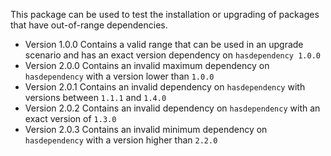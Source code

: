 This package can be used to test the installation or upgrading of packages that have out-of-range dependencies.

- Version 1.0.0 Contains a valid range that can be used in an upgrade scenario and has an exact version dependency on `hasdependency 1.0.0`
- Version 2.0.0 Contains an invalid maximum dependency on `hasdependency` with a version lower than `1.0.0`
- Version 2.0.1 Contains an invalid dependency on `hasdependency` with versions between `1.1.1` and `1.4.0`
- Version 2.0.2 Contains an invalid dependency on `hasdependency` with an exact version of `1.3.0`
- Version 2.0.3 Contains an invalid minimum dependency on `hasdependency` with a version higher than `2.2.0`
